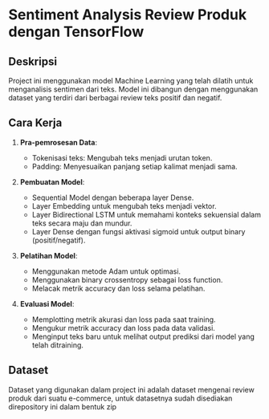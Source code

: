 # Sentiment Analysis Review Produk dengan TensorFlow

## Deskripsi

Project ini menggunakan model Machine Learning yang telah dilatih untuk menganalisis sentimen dari teks. Model ini dibangun dengan menggunakan dataset yang terdiri dari berbagai review teks positif dan negatif.

## Cara Kerja

1. **Pra-pemrosesan Data**:
    - Tokenisasi teks: Mengubah teks menjadi urutan token.
    - Padding: Menyesuaikan panjang setiap kalimat menjadi sama.

2. **Pembuatan Model**:
    - Sequential Model dengan beberapa layer Dense.
    - Layer Embedding untuk mengubah teks menjadi vektor.
    - Layer Bidirectional LSTM untuk memahami konteks sekuensial dalam teks secara maju dan mundur.
    - Layer Dense dengan fungsi aktivasi sigmoid untuk output binary (positif/negatif).

3. **Pelatihan Model**:
    - Menggunakan metode Adam untuk optimasi.
    - Menggunakan binary crossentropy sebagai loss function.
    - Melacak metrik accuracy dan loss selama pelatihan.

4. **Evaluasi Model**:
    - Memplotting metrik akurasi dan loss pada saat training.
    - Mengukur metrik accuracy dan loss pada data validasi.
    - Menginput teks baru untuk melihat output prediksi dari model yang telah ditraining.

## Dataset

Dataset yang digunakan dalam project ini adalah dataset mengenai review produk dari suatu e-commerce, untuk datasetnya sudah disediakan direpository ini dalam bentuk zip
